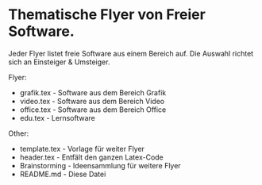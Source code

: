 Thematische Flyer von Freier Software.
============

Jeder Flyer listet freie Software aus einem Bereich auf.
Die Auswahl richtet sich an Einsteiger & Umsteiger.

Flyer:
* grafik.tex	-	Software aus dem Bereich Grafik
* video.tex	-	Software aus dem Bereich Video
* office.tex	-	Software aus dem Bereich Office
* edu.tex	-	Lernsoftware

Other:
* template.tex	-	Vorlage für weiter Flyer
* header.tex	-	Entfält den ganzen Latex-Code
* Brainstorming	-	Ideensammlung für weitere Flyer
* README.md	-	Diese Datei
